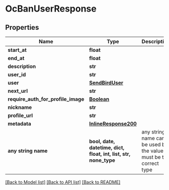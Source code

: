 # OcBanUserResponse


## Properties
Name | Type | Description | Notes
------------ | ------------- | ------------- | -------------
**start_at** | **float** |  | [optional] 
**end_at** | **float** |  | [optional] 
**description** | **str** |  | [optional] 
**user_id** | **str** |  | [optional] 
**user** | [**SendBirdUser**](SendBirdUser.md) |  | [optional] 
**next_url** | **str** |  | [optional] 
**require_auth_for_profile_image** | [**Boolean**](Boolean.md) |  | [optional] 
**nickname** | **str** |  | [optional] 
**profile_url** | **str** |  | [optional] 
**metadata** | [**InlineResponse200**](InlineResponse200.md) |  | [optional] 
**any string name** | **bool, date, datetime, dict, float, int, list, str, none_type** | any string name can be used but the value must be the correct type | [optional]

[[Back to Model list]](../README.md#documentation-for-models) [[Back to API list]](../README.md#documentation-for-api-endpoints) [[Back to README]](../README.md)


